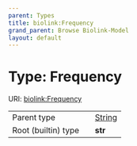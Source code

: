 ```yaml
---
parent: Types
title: biolink:Frequency
grand_parent: Browse Biolink-Model
layout: default
---
```


# Type: Frequency




URI: [biolink:Frequency](https://w3id.org/biolink/vocab/Frequency)

|  |  |  |
| --- | --- | --- |
| Parent type | | [String](types/String.md) |
| Root (builtin) type | | **str** |
